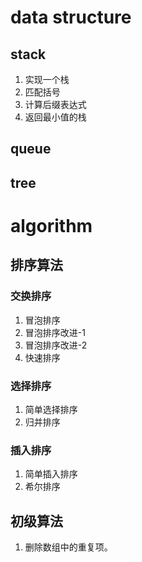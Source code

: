 # data structure
## stack
1. 实现一个栈
2. 匹配括号
3. 计算后缀表达式
4. 返回最小值的栈
## queue

## tree

# algorithm
## 排序算法
### 交换排序
1. 冒泡排序
2. 冒泡排序改进-1
3. 冒泡排序改进-2
4. 快速排序
### 选择排序
1. 简单选择排序
2. 归并排序
### 插入排序
1. 简单插入排序
2. 希尔排序
## 初级算法
1. 删除数组中的重复项。